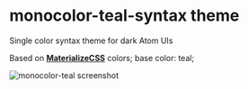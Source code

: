 # monocolor-teal-syntax theme

Single color syntax theme for dark Atom UIs

Based on [**MaterializeCSS**](http://materializecss.com/color.html) colors;
base color: teal;

![monocolor-teal screenshot](http://files.web-forge.info/atom-themes/monocolor-teal.jpg)
